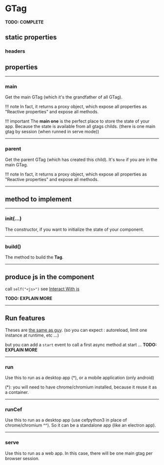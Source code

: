 # GTag

**TODO: COMPLETE**

## static properties
### headers
## properties

-----------------------------------------------------------------------------------------
### main
Get the main GTag (which it's the grandfather of all GTag).

!!! note
    In fact, it returns a proxy object, which expose all properties as "Reactive properties" and expose all methods.

!!! important
    The **main one** is the perfect place to store the state of your app. Because the state is available from all
    gtags childs. (there is one main gtag by session (when runned in serve mode))



-----------------------------------------------------------------------------------------
### parent
Get the parent GTag (which has created this child). It's `None` if you are in the main GTag. 

!!! note
    In fact, it returns a proxy object, which expose all properties as "Reactive properties" and expose all methods.

-----------------------------------------------------------------------------------------
## method to implement

-----------------------------------------------------------------------------------------
### init(...)
The constructor, if you want to initialize the state of your component.

-----------------------------------------------------------------------------------------
### build()
The method to build the **Tag**.

-----------------------------------------------------------------------------------------
## produce js in the component 

call `self("<js>")` see [Interact With js](55_interact_with_js.md)

**TODO: EXPLAIN MORE**

-----------------------------------------------------------------------------------------
## Run features
Theses are [the same as guy](https://guy-docs.glitch.me/run/).
(so you can expect : autoreload, limit one instance at runtime, etc ...)

but you can add a `start` event to call a first async method at start ...
**TODO: EXPLAIN MORE**

-----------------------------------------------------------------------------------------
### run

Use this to run as a desktop app (*), or a mobile application (only android)

(*): you will need to have chrome/chromium installed, because it reuse it as a container.

-----------------------------------------------------------------------------------------
### runCef

Use this to run as a desktop app (use cefpython3 in place of chrome/chromium ^^). So it can be a standalone app (like an electron app).

-----------------------------------------------------------------------------------------
### serve

Use this to run as a web app. In this case, there will be one main gtag per browser session.
